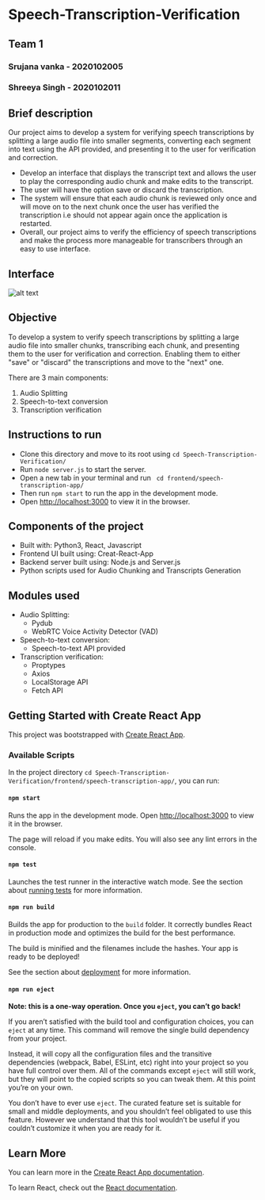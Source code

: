 # Speech-Transcription-Verification

## Team 1
### Srujana vanka - 2020102005
### Shreeya Singh - 2020102011


## Brief description 
Our project aims to develop a system for verifying speech transcriptions by splitting a large audio file into smaller segments, converting each segment into text using the API provided, and presenting it to the user for verification and correction. 

- Develop an interface that displays the transcript text and allows the user to play the corresponding audio chunk and make edits to the transcript.
- The user will have the option save or discard the transcription. 
- The system will ensure that each audio chunk is reviewed only once and will move on to the next chunk once the user has verified the transcription i.e should not appear again once the application is restarted.
- Overall, our project aims to verify the efficiency of speech transcriptions and make the process more manageable for transcribers through an easy to use interface.

## Interface 

![alt text](https://github.com/ttheshreeyasingh/Speech-Transcription-Verification/blob/main/frontend/speech-transcription-app/public/preview.png)

## Objective 
To develop a system to verify speech transcriptions by splitting a large audio file into smaller chunks, transcribing each chunk, and presenting them to the user for verification and correction. Enabling them to either "save" or "discard" the transcriptions and move to the "next" one.

There are 3 main components:
1. Audio Splitting
2. Speech-to-text conversion
3. Transcription verification 

## Instructions to run
- Clone this directory and move to its root using `cd Speech-Transcription-Verification/` 
- Run `node server.js` to start the server.
- Open a new tab in your terminal and run ` cd frontend/speech-transcription-app/`
- Then run `npm start` to run the app in the development mode.
- Open [http://localhost:3000](http://localhost:3000) to view it in the browser.

## Components of the project
- Built with: Python3, React, Javascript
- Frontend UI built using: Creat-React-App
- Backend server built using: Node.js and Server.js
- Python scripts used for Audio Chunking and Transcripts Generation

## Modules used
- Audio Splitting:
  - Pydub
  - WebRTC Voice Activity Detector (VAD)
- Speech-to-text conversion:
  - Speech-to-text API provided 
- Transcription verification:
  - Proptypes
  - Axios
  - LocalStorage API
  - Fetch API

## Getting Started with Create React App

This project was bootstrapped with [Create React App](https://github.com/facebook/create-react-app).

### Available Scripts

In the project directory `cd Speech-Transcription-Verification/frontend/speech-transcription-app/`, you can run:

#### `npm start`

Runs the app in the development mode.
Open [http://localhost:3000](http://localhost:3000) to view it in the browser.

The page will reload if you make edits.
You will also see any lint errors in the console.

#### `npm test`

Launches the test runner in the interactive watch mode.
See the section about [running tests](https://facebook.github.io/create-react-app/docs/running-tests) for more information.

#### `npm run build`

Builds the app for production to the `build` folder.
It correctly bundles React in production mode and optimizes the build for the best performance.

The build is minified and the filenames include the hashes.
Your app is ready to be deployed!

See the section about [deployment](https://facebook.github.io/create-react-app/docs/deployment) for more information.

#### `npm run eject`

**Note: this is a one-way operation. Once you `eject`, you can’t go back!**

If you aren’t satisfied with the build tool and configuration choices, you can `eject` at any time. This command will remove the single build dependency from your project.

Instead, it will copy all the configuration files and the transitive dependencies (webpack, Babel, ESLint, etc) right into your project so you have full control over them. All of the commands except `eject` will still work, but they will point to the copied scripts so you can tweak them. At this point you’re on your own.

You don’t have to ever use `eject`. The curated feature set is suitable for small and middle deployments, and you shouldn’t feel obligated to use this feature. However we understand that this tool wouldn’t be useful if you couldn’t customize it when you are ready for it.

## Learn More

You can learn more in the [Create React App documentation](https://facebook.github.io/create-react-app/docs/getting-started).

To learn React, check out the [React documentation](https://reactjs.org/).
